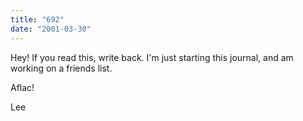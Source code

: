```yaml
---
title: "692"
date: "2001-03-30"
---
```


Hey! If you read this, write back. I'm just starting this journal, and am working on a friends list.

Aflac!

Lee
